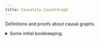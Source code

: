 ```yaml
---
title: Causality.CausalGraph
---
```


Definitions and proofs about causal graphs.

<details>
<summary>Some initial bookkeeping.</summary>
<div>
```agda
{-# OPTIONS --without-K --safe #-}

module Causality.CausalGraph where
```

We import some of the other files in this project (to see the documentation for a module, click on its name).

```agda
open import Causality.Data.Fin.Subset
open import Causality.Data.Graph
open import Causality.Data.Graphoid
open import Causality.Data.List
```

<details>
<summary>Standard library imports.</summary>
<div>
```agda
open import Data.Fin using (Fin)
open import Data.Fin.Subset using (Subset; ⋃)
import Data.Fin.Subset as Fin
import Data.Fin.Subset.Properties as Fin
open import Data.List using (List; _∷_; []; length)
open import Data.List.Relation.Unary.Linked using (Linked)
open import Data.List.Relation.Unary.Unique.Propositional using (Unique)
import Data.List.Relation.Unary.Unique.Propositional.Properties as Unique
open import Data.Nat using (ℕ; _≥_; s≤s)
open import Data.Product using (∃-syntax; Σ; Σ-syntax; _×_; _,_) renaming (proj₁ to _₁)
open import Data.Sum using (_⊎_)
open import Function using (_∘_; case_of_)
open import Relation.Binary.PropositionalEquality using (_≡_; _≢_; refl)
open import Relation.Nullary using (¬_; ¬?; contradiction)
```
</div>
</details>

<details>
<summary>Some utility functions, for use below.</summary>
<div>
```agda
_-×-_ : ∀ {a b c} {A : Set a} → (A → Set b) → (A → Set c) → (A → Set _)
P -×- Q = λ x → P x × Q x

_-⊎-_ : ∀ {a b c} {A : Set a} → (A → Set b) → (A → Set c) → (A → Set _)
P -⊎- Q = λ x → P x ⊎ Q x
```
</div>
</details>
</div>
</details>

We parameterize our development by an arbitrary DAG $G$.

```agda
module CausalGraph (G : DAG) where

  open DAG G
```

We define a "path" through a causal graph to be a list of vertices connected by adjacencies.

```agda
  record Path : Set where
    field nodes              : List V
    field linked             : Linked _∃——_ nodes
```

We require that the path be acyclic, i.e. that no vertex is revisited, i.e. that the list of vertices
has no duplicates. We will also require that there are at least two vertices in our list, so that
we have distinct start- and endpoints.

```
    field acyclic            : Unique nodes
    field distinct-endpoints : length nodes ≥ 2

    nonempty : nodes ≢ []
    nonempty nodes≡[]
      with nodes | distinct-endpoints
    ...  | []    | ()
    ...  | _ ∷ _ | s≤s _ = contradiction nodes≡[] λ()

    start : V
    start = head-of-nonempty nonempty ₁

    end : V
    end = last-of-nonempty nonempty ₁

  open Path
```

For any two vertices $i, j$ in $G$, we will let `i —↠ j` denote the set of paths from $i$ to $j$.

```agda
  _—↠_ : V → V → Set
  from —↠ to = ∃[ p ] start p ≡ from × end p ≡ to
```

We will say `i ∃—↠ j` iff there exists a path starting at $i$ and ending at $j$.

```agda
  _∃—↠_ = _—↠_
```

<details>
<summary>Some helper functions for working with paths.</summary>
<div>
```agda
  triples-along : Path → List (V × V × V)
  triples-along = triples ∘ nodes

  _visits_ : (p : Path) → (v : V) → Set
  p visits v = v ∈ nodes p
    where open import Data.List.Membership.Propositional using (_∈_)
```
</div>
</details>

A subset of $V$ is a valid conditioning set (w.r.t. some path `i —↠ j`) iff $C \subseteq V \setminus \{ i , j \}$.

```agda
  ConditioningSet : V → V → Set _
  ConditioningSet i j = Σ (Subset |V|) (_⊆∖ ⁅ i , j ⁆₂)
```

We will denote the empty conditioning set by $\varnothing$.

```agda
  ∅ : ∀ {i j} → ConditioningSet i j
  ∅ = Fin.⊥ , Fin.⊥⊆
```

<details>
<summary>Groundwork to let us define colliders, noncolliders, etc.</summary>
<div>
```agda
  module Pattern where

    Pattern : ∀ {a} → Set _
    Pattern {a} = V × V × V → Set a


    module Notation where

      _∙_ : ∀ {a b} → (V → V → Set a) → (V → V → Set b) → Pattern
      _l-x_ ∙ _x-r_ = λ{ (l , x , r) → l l-x x × x x-r r }

      ⟶ = _∃⟶_
      ⟵ = _∃⟵_

    open Notation
```
</div>
</details>

```agda
    collider common-cause mediator : Pattern
    collider     = ⟶ ∙ ⟵
    common-cause = ⟵ ∙ ⟶
    mediator     = ⟶ ∙ ⟶
```

A noncollider is either a common cause or a mediator.

```agda
    noncollider : Pattern
    noncollider = common-cause -⊎- mediator
```

We will write `colliders along p` to denote "the set of all vertices that are colliders along some path $p$"
(and similarly for common causes, etc.).

```agda
    _along_ : ∀ {a} → Pattern {a} → Path → Set _
    pat along p =
      Σ[ x ∈ V ]
        Σ[ triple@(_ , x′ , _) ∈ V × V × V ]
          x ≡ x′ × pat triple

    colliders     = collider
    common-causes = common-cause
    mediators     = mediator
    noncolliders  = noncollider

  open Pattern
```

A vertex $j$ is a descendant of $i$ iff there exists a path from $i$ to $j$.

```agda
  descendants : V → Set
  descendants i = ∃[ j ] i ∃—↠ j
```

A path from $i$ to $j$ is unblocked (conditional on $C$) iff:

```agda
  unblocked_∣_ : ∀ {i j} → i —↠ j → ConditioningSet i j → Set
  unblocked (p , _) ∣ (C , _) =
```

1. all noncolliders along the path are not in $C$, and

```agda
    ((v : noncolliders along p) → v ₁ ∉ C) ×
```

2. all colliders along $p$ are:

```agda
    ((v : colliders along p) →
```

   a) in $C$, or

```agda
       v ₁ ∈ C ⊎
```

   b) have a descendant in $C$.

```agda
       Σ[ i ∈ descendants (v ₁) ] i ₁ ∈ C)
```

```agda
    where open import Data.Fin.Subset using (_∈_; _∉_)
```

A path is blocked iff it is not unblocked.

```agda
  blocked_∣_ : ∀ {i j} → i —↠ j → ConditioningSet i j → Set
  blocked p ∣ C = ¬ unblocked p ∣ C
```

Two vertices are $d$-separated (conditional on $C$) iff all paths between them are blocked.

```agda
  _⊥_∣_ : (i j : V) → ConditioningSet i j → Set
  i ⊥ j ∣ C = ∀ p → blocked p ∣ C
```

Two vertices are $d$-connected (conditional on $C$) iff they are not $d$-separated.

```agda
  _⊥̸_∣_ : (i j : V) → ConditioningSet i j → Set
  i ⊥̸ j ∣ C = ¬ i ⊥ j ∣ C
```

Two vertices are $d$-separated (unconditionally) iff they are $d$-separated conditional on $\varnothing$.

```agda
  _⊥_ : V → V → Set
  i ⊥ j = i ⊥ j ∣ ∅
```

Two vertices are $d$-connected (uncoditionally) iff they are not $d$-separated (unconditionally).

```agda
  _⊥̸_ : V → V → Set
  i ⊥̸ j = i ⊥̸ j ∣ ∅
```

To intervene on a set of vertices $S$, we remove all edges going into vertices of $S$.

```agda
  intervene-on : Subset |V| → DAG
  intervene-on S = filter-edges (λ{ (_ , to) → ¬? (to ∈? S) })
    where open import Data.Fin.Subset.Properties using (_∈?_)
```
